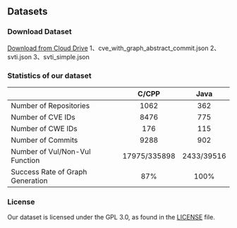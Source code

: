 ## Datasets


###  Download Dataset
[Download from Cloud Drive](https://drive.google.com/drive/folders/1GuchdeFsGUKh8tvCles9kcjIcC-loD5v?usp=drive_link)
1、cve_with_graph_abstract_commit.json
2、svti.json
3、svti_simple.json

###  Statistics of our dataset

|                                  |      C/CPP     |      Java     |  
|----------------------------------|:--------------:|:-------------:|
| Number of Repositories           |      1062      |      362      | 
| Number of CVE IDs                |      8476      |      775      |    
| Number of CWE IDs                |      176       |      115      |   
| Number of Commits                |      9288      |      902      |   
| Number of Vul/Non-Vul Function   |  17975/335898  |  2433/39516   | 
| Success Rate of Graph Generation |      87%       |     100%      |    


### License

Our dataset is licensed under the GPL 3.0, as found in the [LICENSE](LICENSE.txt) file.
